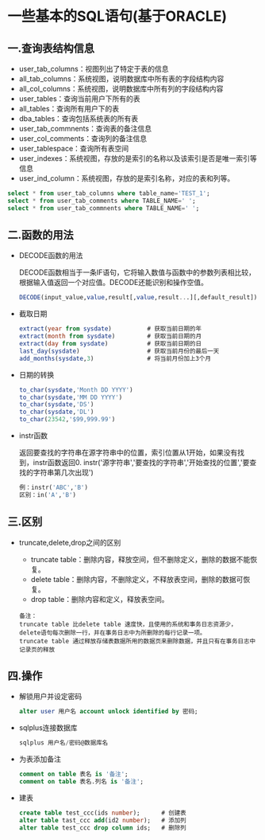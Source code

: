 # 一些基本的SQL语句(基于ORACLE) 

## 一.查询表结构信息
- user_tab_columns：视图列出了特定于表的信息
- all_tab_columns：系统视图，说明数据库中所有表的字段结构内容
- all_col_columns：系统视图，说明数据库中所有列的字段结构内容
- user_tables：查询当前用户下所有的表
- all_tables：查询所有用户下的表
- dba_tables：查询包括系统表的所有表
- user_tab_commnents：查询表的备注信息
- user_col_comments：查询列的备注信息
- user_tablespace：查询所有表空间
- user_indexes：系统视图，存放的是索引的名称以及该索引是否是唯一索引等信息
- user_ind_column：系统视图，存放的是索引名称，对应的表和列等。
```sql
select * from user_tab_columns where table_name='TEST_1';
select * from user_tab_comments where TABLE_NAME=' ';
select * from user_tab_commnents where TABLE_NAME=' ';
```

## 二.函数的用法
- DECODE函数的用法

   DECODE函数相当于一条IF语句，它将输入数值与函数中的参数列表相比较，根据输入值返回一个对应值。DECODE还能识别和操作空值。
   ```sql
   DECODE(input_value,value,result[,value,result...][,default_result]);
   ```
- 截取日期
    ```sql
    extract(year from sysdate)          # 获取当前日期的年
    extract(month from sysdate)         # 获取当前日期的月
    extract(day from sysdate)           # 获取当前日期的日 
    last_day(sysdate)                   # 获取当前月份的最后一天
    add_months(sysdate,3)               # 将当前月份加上3个月
    ```
- 日期的转换
    ```sql
    to_char(sysdate,'Month DD YYYY')
    to_char(sysdate,'MM DD YYYY')
    to_char(sysdate,'DS')
    to_char(sysdate,'DL')
    to_char(23542,'$99,999.99')
    ```
- instr函数

    返回要查找的字符串在源字符串中的位置，索引位置从1开始，如果没有找到，instr函数返回0.
    instr('源字符串','要查找的字符串','开始查找的位置','要查找的字符串第几次出现')
    ```sql
    例：instr('ABC','B')
    区别：in('A','B')
    ```
## 三.区别
- truncate,delete,drop之间的区别
    - truncate table：删除内容，释放空间，但不删除定义，删除的数据不能恢复。
    - delete table：删除内容，不删除定义，不释放表空间，删除的数据可恢复。
    - drop table：删除内容和定义，释放表空间。
    
    ```
    备注：
    truncate table 比delete table 速度快，且使用的系统和事务日志资源少，delete语句每次删除一行，并在事务日志中为所删除的每行记录一项。
    truncate table 通过释放存储表数据所用的数据页来删除数据，并且只有在事务日志中记录页的释放
    ```

## 四.操作
- 解锁用户并设定密码
    ```sql
    alter user 用户名 account unlock identified by 密码;
    ```
- sqlplus连接数据库
    ```sql
    sqlplus 用户名/密码@数据库名
    ```
- 为表添加备注
    ```sql
    comment on table 表名 is '备注';
    comment on table 表名.列名 is '备注';
    ```
- 建表
    ```sql
    create table test_ccc(ids number);      # 创建表
    alter table tast_ccc add(id2 number);   # 添加列
    alter table test_ccc drop column ids;   # 删除列
    ```
